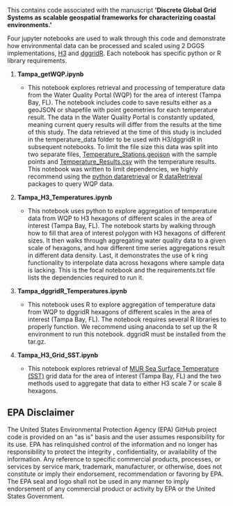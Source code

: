 This contains code associated with the manuscript **'Discrete Global Grid Systems as scalable geospatial frameworks for characterizing coastal environments.'**

Four jupyter notebooks are used to walk through this code and demonstrate how environmental data can be processed and scaled using 2 DGGS implementations, [H3](https://github.com/uber/h3-py) and [dggridR](https://github.com/r-barnes/dggridR). Each notebook has specific python or R library requirements.

1. **Tampa_getWQP.ipynb**
    * This notebook explores retrieval and processing of temperature data from the Water Quality Portal (WQP) for the area of interest (Tampa Bay, FL). The notebook includes code to save results either as a geoJSON or shapefile with point geometries for each temperature result. The data in the Water Quality Portal is constantly updated, meaning current query results will differ from the results at the time of this study. The data retrieved at the time of this study is included in the temperature_data folder to be used with H3/dggridR in subsequent notebooks. To limit the file size this data was split into two separate files, [Temperature_Stations.geojson](https://github.com/USEPA/Coastal_Ecological_Indicators/blob/master/DGGS_Coastal/temperature_data/Temperature_Stations.geojson) with the sample points and [Temperature_Results.csv](https://github.com/USEPA/Coastal_Ecological_Indicators/blob/master/DGGS_Coastal/temperature_data/Temperature_Results.csv) with the temperature results. This notebook was written to limit dependencies, we highly recommend using the [python dataretrieval](https://github.com/USGS-python/dataretrieval) or [R dataRetrieval](https://github.com/USGS-R/dataRetrieval) packages to query WQP data.

2. **Tampa_H3_Temperatures.ipynb**
    * This notebook uses python to explore aggregation of temperature data from WQP to H3 hexagons of different scales in the area of interest (Tampa Bay, FL). The notebook starts by walking through how to fill that area of interest polygon with H3 hexagons of different sizes. It then walks through aggregating water quality data to a given scale of hexagons, and how different time series aggregations result in different data density. Last, it demonstrates the use of k ring functionality to interpolate data across hexagons where sample data is lacking. This is the focal notebook and the requirements.txt file lists the dependencies required to run it.

3. **Tampa_dggridR_Temperatures.ipynb**
    * This notebook uses R to explore aggregation of temperature data from WQP to dggridR hexagons of different scales in the area of interest (Tampa Bay, FL). The notebook requires several R libraries to properly function. We recommend using anaconda to set up the R environment to run this notebook. dggridR must be installed from the tar.gz.

4. **Tampa_H3_Grid_SST.ipynb**
    * This notebook explores retrieval of [MUR Sea Surface Temperature (SST)](https://registry.opendata.aws/mur/) grid data for the area of interest (Tampa Bay, FL) and the two methods used to aggregate that data to either H3 scale 7 or scale 8 hexagons.

## EPA Disclaimer
The United States Environmental Protection Agency (EPA) GitHub project code is provided on an "as is" basis and the user assumes responsibility for its use. EPA has relinquished control of the information and no longer has responsibility to protect the integrity , confidentiality, or availability of the information. Any reference to specific commercial products, processes, or services by service mark, trademark, manufacturer, or otherwise, does not constitute or imply their endorsement, recommendation or favoring by EPA. The EPA seal and logo shall not be used in any manner to imply endorsement of any commercial product or activity by EPA or the United States Government.
